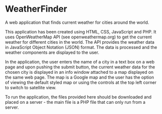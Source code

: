# WeatherFinder
A web application that finds current weather for cities around the world.

This application has been created using HTML, CSS, JavaScript and PHP.
It uses OpenWeatherMap API (see openweathermap.org) to get the current weather for different cities in the world.
The API provides the weather data in JavaScript Object Notation (JSON) format. The data is processed and the weather components 
are displayed to the user.

In the application, the user enters the name of a city in a text box on a web page and upon pushing the submit button, the current weather 
data for the chosen city is displayed in an info window attached to a map displayed on the same web page. The map is a Google map and 
the user has the option of viewing the default styled map or using the controls at the top left corner to switch to satellite view.

To run the application, the files provided here should be downloaded and placed on a server - the main 
file is a PHP file that can only run from a server.

